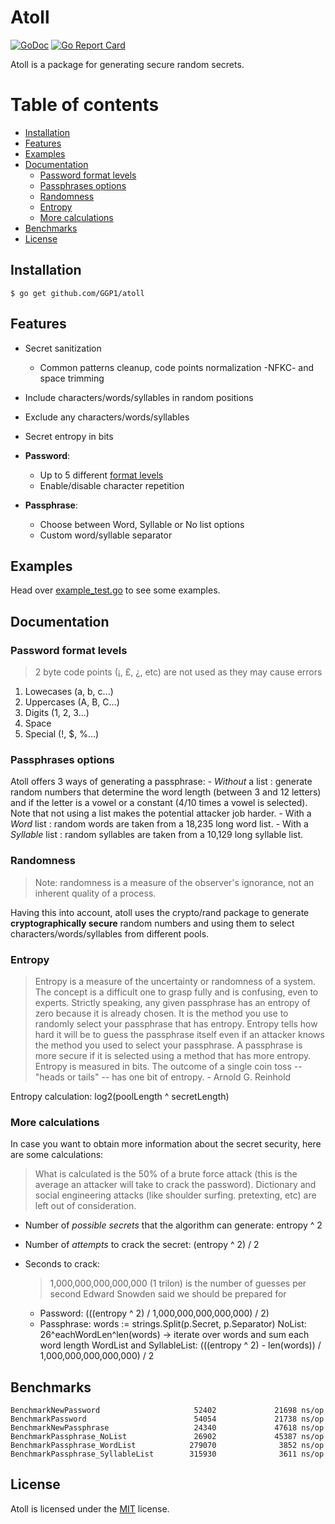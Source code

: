 # Atoll

[![GoDoc](https://img.shields.io/static/v1?label=godoc&message=reference&color=blue)](https://godoc.org/github.com/GGP1/atoll)
[![Go Report Card](https://goreportcard.com/badge/github.com/GGP1/atoll)](https://goreportcard.com/report/github.com/GGP1/atoll)

Atoll is a package for generating secure random secrets.

# Table of contents

- [Installation](#installation)
- [Features](#features)
- [Examples](#examples)
- [Documentation](#documentation)
    * [Password format levels](#password-format-levels)
    * [Passphrases options](#passphrases-options)
    * [Randomness](#randomness)
    * [Entropy](#entropy)
    * [More calculations](#more-calculations)   
- [Benchmarks](#benchmarks)
- [License](#license)

## Installation

```
$ go get github.com/GGP1/atoll
```

## Features

- Secret sanitization 
    * Common patterns cleanup, code points normalization -NFKC- and space trimming
- Include characters/words/syllables in random positions
- Exclude any characters/words/syllables
- Secret entropy in bits

- **Password**:
    * Up to 5 different [format levels](#password-format-levels)
    * Enable/disable character repetition

- **Passphrase**:
    * Choose between Word, Syllable or No list options
    * Custom word/syllable separator

## Examples

Head over [example_test.go](/example_test.go) to see some examples.

## Documentation

### Password format levels

> 2 byte code points (¡, £, ¿, etc) are not used as they may cause errors

1. Lowecases (a, b, c...)
2. Uppercases (A, B, C...)
3. Digits (1, 2, 3...)
4. Space
5. Special (!, $, %...)

### Passphrases options

Atoll offers 3 ways of generating a passphrase:
    - *Without* a list <NoList>: generate random numbers that determine the word length (between 3 and 12 letters) and if the letter is a vowel or a constant (4/10 times a vowel is selected). Note that not using a list makes the potential attacker job harder.
    - With a *Word* list <WordList>: random words are taken from a 18,235 long word list.
    - With a *Syllable* list <SyllableList>: random syllables are taken from a 10,129 long syllable list.

### Randomness

> Note: randomness is a measure of the observer's ignorance, not an inherent quality of a process.

Having this into account, atoll uses the crypto/rand package to generate **cryptographically secure** random numbers and using them to select characters/words/syllables from different pools.

### Entropy

> Entropy is a measure of the uncertainty or randomness of a system. The concept is a difficult one to grasp fully and is confusing, even to experts. Strictly speaking, any given passphrase has an entropy of zero because it is already chosen. It is the method you use to randomly select your passphrase that has entropy. Entropy tells how hard it will be to guess the passphrase itself even if an attacker knows the method you used to select your passphrase. A passphrase is more secure if it is selected using a method that has more entropy. Entropy is measured in bits. The outcome of a single coin toss -- "heads or tails" -- has one bit of entropy. - Arnold G. Reinhold

Entropy calculation: log2(poolLength ^ secretLength)

### More calculations

In case you want to obtain more information about the secret security, here are some calculations:

> What is calculated is the 50% of a brute force attack (this is the average an attacker will take to crack the password). Dictionary and social engineering attacks (like shoulder surfing. pretexting, etc) are left out of consideration.

- Number of *possible secrets* that the algorithm can generate: entropy ^ 2

- Number of *attempts* to crack the secret: (entropy ^ 2) / 2

- Seconds to crack: 
    > 1,000,000,000,000,000 (1 trilon) is the number of guesses per second Edward Snowden said we should be prepared for
    * Password: (((entropy ^ 2) / 1,000,000,000,000,000) / 2)
    * Passphrase: 
        words := strings.Split(p.Secret, p.Separator)
        NoList: 26^eachWordLen^len(words) -> iterate over words and sum each word length
        WordList and SyllableList: (((entropy ^ 2) - len(words)) / 1,000,000,000,000,000) / 2

## Benchmarks

```
BenchmarkNewPassword                     52402             21698 ns/op      
BenchmarkPassword                        54054             21738 ns/op      
BenchmarkNewPassphrase                   24340             47618 ns/op      
BenchmarkPassphrase_NoList               26902             45387 ns/op      
BenchmarkPassphrase_WordList            279070              3852 ns/op      
BenchmarkPassphrase_SyllableList        315930              3611 ns/op 
```

## License

Atoll is licensed under the [MIT](/LICENSE) license.